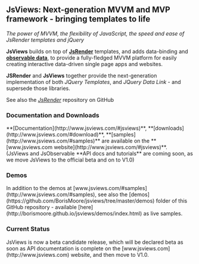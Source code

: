 ## JsViews: Next-generation MVVM and MVP framework - bringing templates to life
_The power of MVVM, the flexibility of JavaScript, the speed and ease of JsRender templates and jQuery_<br/>

**JsViews** builds on top of **[JsRender](http://www.jsviews.com/#jsrender)** templates, and adds data-binding and **[observable data](http://www.jsviews.com/#jsobservable)**, to provide a fully-fledged MVVM platform for easily creating interactive data-driven single
 page apps and websites.

**JSRender** and **JsViews** together provide the next-generation implementation of both _JQuery Templates_, and _JQuery Data Link_ - and supersede those libraries.

See also the _[JsRender](https://github.com/BorisMoore/jsrender)_ repository on GitHub<br/>

<h3>Documentation and Downloads</h3>
**[Documentation](http://www.jsviews.com/#jsviews)**, **[downloads](http://www.jsviews.com/#download)**,
 **[samples](http://www.jsviews.com/#samples)** are available on the **[www.jsviews.com website](http://www.jsviews.com/#jsviews)**.
<br/>(JsViews and JsObservable **API docs and tutorials** are coming soon, as we move JsViews to the official beta and on to V1.0)

<h3>Demos</h3>
In addition to the demos at [www.jsviews.com/#samples](http://www.jsviews.com/#samples), see also the [demos](https://github.com/BorisMoore/jsviews/tree/master/demos) folder of this GitHub repository - available [here](http://borismoore.github.io/jsviews/demos/index.html) as live samples.

<h3>Current Status</h3>
JsViews is now a beta candidate release, which will be declared beta as soon as API documentation is complete on the [www.jsviews.com](http://www.jsviews.com) website, and then move to V1.0.
